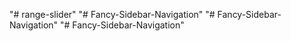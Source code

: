 "# range-slider" 
"# Fancy-Sidebar-Navigation" 
"# Fancy-Sidebar-Navigation" 
"# Fancy-Sidebar-Navigation" 
